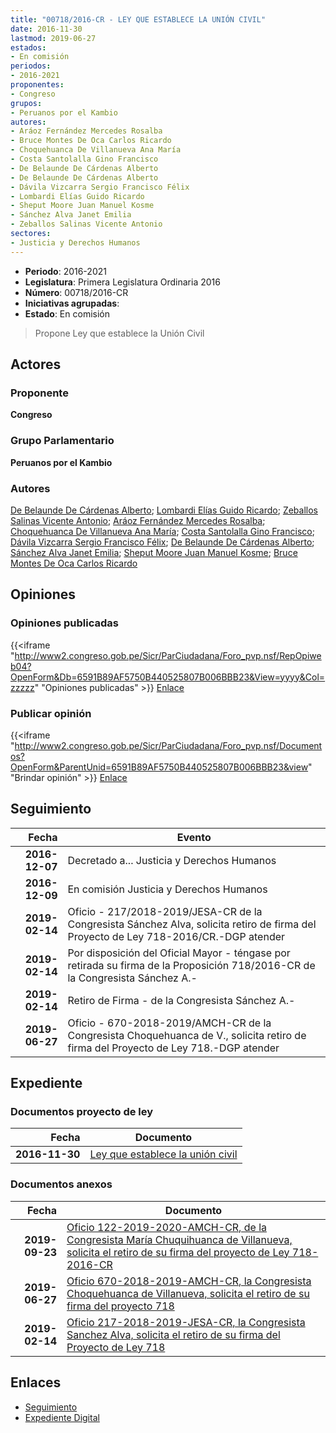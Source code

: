 ```yaml
---
title: "00718/2016-CR - LEY QUE ESTABLECE LA UNIÓN CIVIL"
date: 2016-11-30
lastmod: 2019-06-27
estados:
- En comisión
periodos:
- 2016-2021
proponentes:
- Congreso
grupos:
- Peruanos por el Kambio
autores:
- Aráoz Fernández Mercedes Rosalba
- Bruce Montes De Oca Carlos Ricardo
- Choquehuanca De Villanueva Ana María
- Costa Santolalla Gino Francisco
- De Belaunde De Cárdenas Alberto
- De Belaunde De Cárdenas Alberto
- Dávila Vizcarra Sergio Francisco Félix
- Lombardi Elías Guido Ricardo
- Sheput Moore Juan Manuel Kosme
- Sánchez Alva Janet Emilia
- Zeballos Salinas Vicente Antonio
sectores:
- Justicia y Derechos Humanos
---
```

- **Periodo**: 2016-2021
- **Legislatura**: Primera Legislatura Ordinaria 2016
- **Número**: 00718/2016-CR
- **Iniciativas agrupadas**: 
- **Estado**: En comisión

> Propone Ley que establece la Unión Civil


## Actores

### Proponente

**Congreso**

### Grupo Parlamentario

**Peruanos por el Kambio**

### Autores

[De Belaunde De Cárdenas Alberto](mailto:mailto:adebelaunde@congreso.gob.pe); [Lombardi Elías Guido Ricardo](mailto:mailto:glombardi@congreso.gob.pe); [Zeballos Salinas Vicente Antonio](mailto:mailto:vzeballos@congreso.gob.pe); [Aráoz Fernández Mercedes Rosalba](mailto:mailto:maraoz@congreso.gob.pe); [Choquehuanca De Villanueva Ana María](mailto:mailto:achoquehuanca@congreso.gob.pe); [Costa Santolalla Gino Francisco](mailto:mailto:gcosta@congreso.gob.pe); [Dávila Vizcarra Sergio Francisco Félix](mailto:mailto:sdavila@congreso.gob.pe); [De Belaunde De Cárdenas Alberto](mailto:mailto:adebelaunde@congreso.gob.pe); [Sánchez Alva Janet Emilia](mailto:mailto:jsancheza@congreso.gob.pe); [Sheput Moore Juan Manuel Kosme](mailto:mailto:jsheput@congreso.gob.pe); [Bruce Montes De Oca Carlos Ricardo](mailto:mailto:cbruce@congreso.gob.pe)

## Opiniones

### Opiniones publicadas

{{<iframe "http://www2.congreso.gob.pe/Sicr/ParCiudadana/Foro_pvp.nsf/RepOpiweb04?OpenForm&Db=6591B89AF5750B440525807B006BBB23&View=yyyy&Col=zzzzz" "Opiniones publicadas" >}}
[Enlace](http://www2.congreso.gob.pe/Sicr/ParCiudadana/Foro_pvp.nsf/RepOpiweb04?OpenForm&Db=6591B89AF5750B440525807B006BBB23&View=yyyy&Col=zzzzz)

### Publicar opinión

{{<iframe "http://www2.congreso.gob.pe/Sicr/ParCiudadana/Foro_pvp.nsf/Documentos?OpenForm&ParentUnid=6591B89AF5750B440525807B006BBB23&view" "Brindar opinión" >}}
[Enlace](http://www2.congreso.gob.pe/Sicr/ParCiudadana/Foro_pvp.nsf/Documentos?OpenForm&ParentUnid=6591B89AF5750B440525807B006BBB23&view)


## Seguimiento

| Fecha | Evento |
|------:|--------|
| **2016-12-07** | Decretado a... Justicia y Derechos Humanos |
| **2016-12-09** | En comisión Justicia y Derechos Humanos |
| **2019-02-14** | Oficio - 217/2018-2019/JESA-CR de la Congresista Sánchez Alva, solicita retiro de firma del Proyecto de Ley 718-2016/CR.-DGP atender |
| **2019-02-14** | Por disposición del Oficial Mayor - téngase por retirada su firma de la Proposición 718/2016-CR de la Congresista Sánchez A.- |
| **2019-02-14** | Retiro de Firma - de la Congresista Sánchez A.- |
| **2019-06-27** | Oficio - 670-2018-2019/AMCH-CR de la Congresista Choquehuanca de V., solicita retiro de firma del Proyecto de Ley 718.-DGP atender |

## Expediente

### Documentos proyecto de ley

| Fecha | Documento |
|------:|-----------|
| **2016-11-30** | [Ley que establece la unión civil](http://www.leyes.congreso.gob.pe/Documentos/2016_2021/Proyectos_de_Ley_y_de_Resoluciones_Legislativas/PL0071820161130..pdf) |

### Documentos anexos

| Fecha | Documento |
|------:|-----------|
| **2019-09-23** | [Oficio 122-2019-2020-AMCH-CR, de la Congresista María Chuquihuanca de Villanueva, solicita el retiro de su firma del proyecto de Ley 718-2016-CR](http://www.leyes.congreso.gob.pe/Documentos/2016_2021/Retiro_de_Firmas/Proyectos/OFICIO-122-2019-2020-AMCH-CR.pdf) |
| **2019-06-27** | [Oficio 670-2018-2019-AMCH-CR, la Congresista Choquehuanca de Villanueva, solicita el retiro de su firma del proyecto 718](http://www.leyes.congreso.gob.pe/Documentos/2016_2021/Retiro_de_Firmas/Proyectos/OFICIO-670-2018-2019-AMCH-CR.pdf) |
| **2019-02-14** | [Oficio 217-2018-2019-JESA-CR, la Congresista Sanchez Alva, solicita el retiro de su firma del Proyecto de Ley 718](http://www.leyes.congreso.gob.pe/Documentos/2016_2021/Retiro_de_Firmas/Proyectos/OFICIO-217-2018-2019-JESA-CR.pdf) |

## Enlaces

- [Seguimiento](http://www2.congreso.gob.pe/Sicr/TraDocEstProc/CLProLey2016.nsf/f7fff46988ca05b1052578e100829cc7/2a98d0b89c3ab3fb0525807b0062637a?OpenDocument)
- [Expediente Digital](http://www2.congreso.gob.pe/Sicr/TraDocEstProc/Expvirt_2011.nsf/visbusqptramdoc1621/00718?opendocument)

